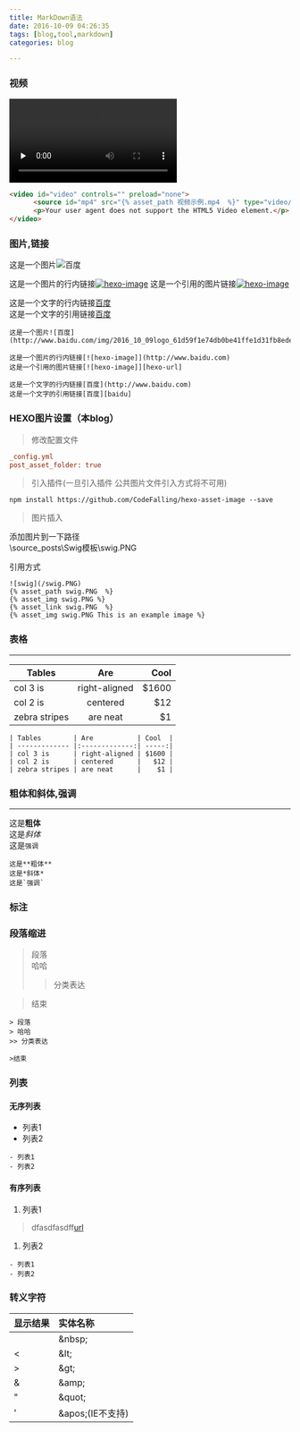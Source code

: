 ```yaml
---
title: MarkDown语法
date: 2016-10-09 04:26:35
tags: [blog,tool,markdown]
categories: blog

---
```

### 视频

<video id="video" controls="" preload="none">
      <source id="mp4" src="{% asset_path 视频示例.mp4  %}" type="video/mp4"/>
      <p>Your user agent does not support the HTML5 Video element.</p>
</video>

```html
<video id="video" controls="" preload="none">
      <source id="mp4" src="{% asset_path 视频示例.mp4  %}" type="video/mp4"/>
      <p>Your user agent does not support the HTML5 Video element.</p>
</video>
```

### 图片,链接


这是一个图片![百度](http://www.baidu.com/img/2016_10_09logo_61d59f1e74db0be41ffe1d31fb8edef3.png)

这是一个图片的行内链接[![hexo-image]](http://www.baidu.com)
这是一个引用的图片链接[![hexo-image]][hexo-url]

这是一个文字的行内链接[百度](http://www.baidu.com)  
这是一个文字的引用链接[百度][baidu]


```
这是一个图片![百度](http://www.baidu.com/img/2016_10_09logo_61d59f1e74db0be41ffe1d31fb8edef3.png)

这是一个图片的行内链接[![hexo-image]](http://www.baidu.com)
这是一个引用的图片链接[![hexo-image]][hexo-url]

这是一个文字的行内链接[百度](http://www.baidu.com)  
这是一个文字的引用链接[百度][baidu]
```

### HEXO图片设置（本blog）

>修改配置文件
```ini
_config.yml
post_asset_folder: true
```
>引入插件(一旦引入插件 公共图片文件引入方式将不可用)
```
npm install https://github.com/CodeFalling/hexo-asset-image --save
```
>图片插入

添加图片到一下路径  
\source\_posts\Swig模板\swig.PNG

引用方式
```
![swig](/swig.PNG)
{% asset_path swig.PNG  %}
{% asset_img swig.PNG %}
{% asset_link swig.PNG  %}
{% asset_img swig.PNG This is an example image %}
```
         
   

### 表格
---
| Tables        | Are           | Cool  |
| ------------- |:-------------:| -----:|
| col 3 is      | right-aligned | $1600 |
| col 2 is      | centered      |   $12 |
| zebra stripes | are neat      |    $1 |

```
| Tables        | Are           | Cool  |
| ------------- |:-------------:| -----:|
| col 3 is      | right-aligned | $1600 |
| col 2 is      | centered      |   $12 |
| zebra stripes | are neat      |    $1 |

```



### 粗体和斜体,强调
---
这是**粗体**  
这是*斜体*  
这是`强调`  

```
这是**粗体**  
这是*斜体*  
这是`强调`  
```

### 标注 


### 段落缩进
> 段落  
> 哈哈
>> 分类表达
  
>结束

```
> 段落  
> 哈哈
>> 分类表达
  
>结束
```
### 列表

#### 无序列表
- 列表1
- 列表2
```
- 列表1
- 列表2

```
#### 有序列表
1. 列表1
>dfasdfasdff[url](www.baidu.com)
1. 列表2

```
- 列表1
- 列表2

```

### 转义字符


|显示结果|实体名称|
|:-----|:----|
| &nbsp;|&amp;nbsp;|
|&lt; |&amp;lt;|
|&gt; |&amp;gt;|
| &amp;|&amp;amp;|
| &quot;|&amp;quot;|
| &#39;|&amp;apos;(IE不支持)|

[hexo-image]: http://img.shields.io/badge/Hexo-2.4+-2BAF2B.svg?style=flat-square
[hexo-url]: http://hexo.io  
[baidu]: http://www.baidu.com


